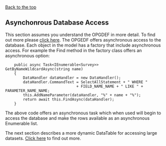 [Back to the top](README.md)

## Asynchonrous Database Access
This section assumes you understand the OPGDEF in more detail. To find out more please [click here](Relational.md).
The OPGEDF offers asynchronous access to the database. Each object in the model has a factory that include asynchronous access.
For example the Find method in the factory class offers an asynchronous option:
```
    public async Task<IEnumerable<Survey>> GetByNameWildcardAsync(string name) 
    {
        DataHandler dataHandler = new DataHandler();
        dataHandler.CommandText = SelectAllStatement + " WHERE " 
                                + FIELD_NAME_NAME + " LIKE " + PARAMETER_NAME_NAME;
        this.AddNameParameter(dataHandler, "%" + name + "%");
        return await this.FindAsync(dataHandler);
    }
```
The above code offers an asynchronous task which when used will begin to access the database and make the rows available
as an asynchronous Enumerable list.

The next section describes a more dynamic DataTable for accessing large datasets. [Click here](Datatable.md) to find out more.